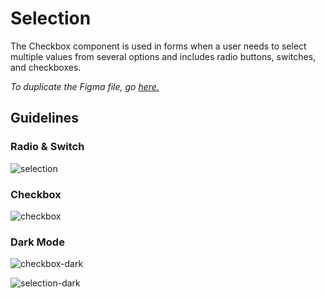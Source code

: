 # Selection

The Checkbox component is used in forms when a user needs to select multiple values from several options and includes radio buttons, switches, and checkboxes.

*To duplicate the Figma file, go [here.](https://www.figma.com/file/zZi2fYDUjWEMPQJWAt8VWv/Threshold-DS?node-id=834%3A18160)*

## Guidelines

### Radio & Switch

![selection](https://user-images.githubusercontent.com/57226633/196772221-709e9543-c259-432e-b48d-a80e4f6cc3e1.png)

### Checkbox

![checkbox](https://user-images.githubusercontent.com/57226633/196772212-9e9f895b-91ff-4e0b-ab86-9316fa45442e.png)

### Dark Mode

![checkbox-dark](https://user-images.githubusercontent.com/57226633/196772293-a20383f4-70ea-4184-938e-3ea9c2e355c3.png)

![selection-dark](https://user-images.githubusercontent.com/57226633/196772295-d604f993-685d-4011-bf02-338ca074af0d.png)

